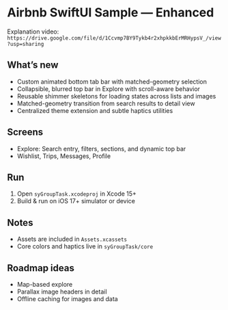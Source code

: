 # Airbnb SwiftUI Sample — Enhanced

Explanation video: `https://drive.google.com/file/d/1Ccvmp7BY9Tykb4r2xhpkkbErMRHypsV_/view?usp=sharing`

## What’s new
- Custom animated bottom tab bar with matched-geometry selection
- Collapsible, blurred top bar in Explore with scroll-aware behavior
- Reusable shimmer skeletons for loading states across lists and images
- Matched-geometry transition from search results to detail view
- Centralized theme extension and subtle haptics utilities

## Screens
- Explore: Search entry, filters, sections, and dynamic top bar
- Wishlist, Trips, Messages, Profile

## Run
1. Open `syGroupTask.xcodeproj` in Xcode 15+
2. Build & run on iOS 17+ simulator or device

## Notes
- Assets are included in `Assets.xcassets`
- Core colors and haptics live in `syGroupTask/core`

## Roadmap ideas
- Map-based explore
- Parallax image headers in detail
- Offline caching for images and data
